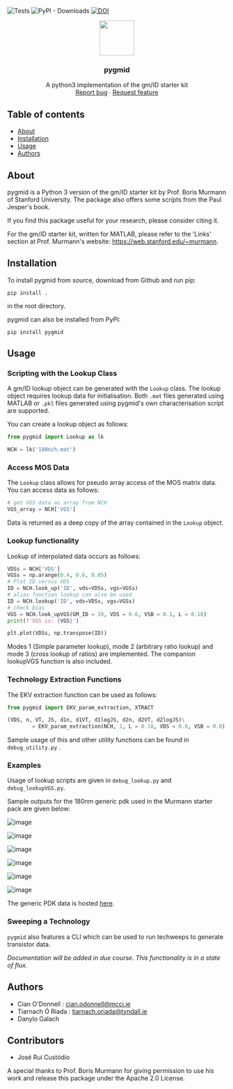 ![Tests](https://github.com/madrasalach/pygmid/actions/workflows/run-tests.yml/badge.svg?branch=main)
![PyPI - Downloads](https://img.shields.io/pypi/dm/pygmid)
[![DOI](https://zenodo.org/badge/510693980.svg)](https://zenodo.org/badge/latestdoi/510693980)

<p align="center">
  <a>
    <img src="https://github.com/madrasalach/pygmid/blob/main/docs/img/icon.png?raw=true" width="80">
  </a>

  <h3 align="center">pygmid</h3>

  <p align="center">
    A python3 implementation of the gm/ID starter kit
    <br>
    <a href="https://www.github.com/madrasalach/pygmid/issues/new?template=bug.md">Report bug</a>
    ·
    <a href="https://www.github.com/madrasalach/pygmid/issues/new?template=feature.md&labels=feature">Request feature</a>
  </p>
</p>

## Table of contents

- [About](#about)
- [Installation](#installation)
- [Usage](#usage)
- [Authors](#authors)

## About

pygmid is a Python 3 version of the gm/ID starter kit by Prof. Boris Murmann 
of Stanford University. The package also offers some scripts from the Paul Jesper's book.

If you find this package useful for your research, please consider citing it.

For the gm/ID starter kit, written for MATLAB, please refer to the 'Links'
section at Prof. Murmann's website: https://web.stanford.edu/~murmann.

## Installation

To install pygmid from source, download from Github and run pip:

`pip install .`

 in the root directory.

 pygmid can also be installed from PyPI:

`pip install pygmid`

## Usage

### Scripting with the Lookup Class
A gm/ID lookup object can be generated with the `Lookup` class. The lookup object requires lookup data for initialisation. Both `.mat` files generated using MATLAB or `.pkl` files generated using pygmid's own characterisation script are supported.

You can create a lookup object as follows:

```python
from pygmid import Lookup as lk

NCH = lk('180nch.mat')
```
### Access MOS Data
The `Lookup` class allows for pseudo array access of the MOS matrix data. You can access data as follows:

```python
# get VGS data as array from NCH
VGS_array = NCH['VGS']
```

Data is returned as a deep copy of the array contained in the `Lookup` object.

### Lookup functionality 

Lookup of interpolated data occurs as follows:

```python
VDSs = NCH['VDS'] 
VGSs = np.arange(0.4, 0.6, 0.05)
# Plot ID versus VDS
ID = NCH.look_up('ID', vds=VDSs, vgs=VGSs)
# alias function lookup can also be used
ID = NCH.lookup('ID', vds=VDSs, vgs=VGSs)
# check bias
VGS = NCH.look_upVGS(GM_ID = 10, VDS = 0.6, VSB = 0.1, L = 0.18)
print(f'VGS is: {VGS}')

plt.plot(VDSs, np.transpose(ID))
```

Modes 1 (Simple parameter lookup), mode 2 (arbitrary ratio lookup) and mode 3 (cross lookup of ratios) are implemented. The companion lookupVGS function is also included.

### Technology Extraction Functions

The EKV extraction function can be used as follows:

```python
from pygmid import EKV_param_extraction, XTRACT

(VDS, n, VT, JS, d1n, d1VT, d1logJS, d2n, d2VT, d2logJS)\
        = EKV_param_extraction(NCH, 1, L = 0.18, VDS = 0.6, VSB = 0.0)

```

Sample usage of this and other utility functions can be found in `debug_utility.py` .

### Examples

Usage of lookup scripts are given in `debug_lookup.py` and `debug_lookupVGS.py`.

Sample outputs for the 180nm generic pdk used in the Murmann starter pack are given below:

![image](https://github.com/madrasalach/pygmid/blob/main/docs/img/IDvVDS.png?raw=true)

![image](https://github.com/madrasalach/pygmid/blob/main/docs/img/vtvsL.png?raw=true)

![image](https://github.com/madrasalach/pygmid/blob/main/docs/img/gm_gds.png?raw=true)

![image](https://github.com/madrasalach/pygmid/blob/main/docs/img/ft.png?raw=true)

![image](https://github.com/madrasalach/pygmid/blob/main/docs/img/idwVDS.png?raw=true)

![image](https://github.com/madrasalach/pygmid/blob/main/docs/img/IDWvsgmID.png?raw=true)

The generic PDK data is hosted <a href="https://github.com/bmurmann/Book-on-gm-ID-design">here</a>.

### Sweeping a Technology

`pygmid` also features a CLI which can be used to run techweeps to generate transistor data.

*Documentation will be added in due course. This functionality is in a state of flux.*

## Authors

- Cian O'Donnell : cian.odonnell@mcci.ie
- Tiarnach Ó Riada : tiarnach.oriada@tyndall.ie
- Danylo Galach

## Contributors

- José Rui Custódio

A special thanks to Prof. Boris Murmann for giving permission to use his work and release this package under the Apache 2.0 License.
